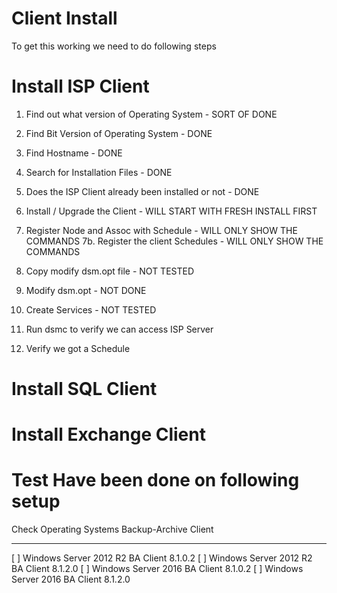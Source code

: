 # Client Install
To get this working we need to do following steps


# Install ISP Client
1. Find out what version of Operating System - SORT OF DONE
2. Find Bit Version of Operating System - DONE
3. Find Hostname - DONE
4. Search for Installation Files - DONE
5. Does the ISP Client already been installed or not - DONE
6. Install / Upgrade the Client - WILL START WITH FRESH INSTALL FIRST
7. Register Node and Assoc with Schedule - WILL ONLY SHOW THE COMMANDS
7b. Register the client Schedules - WILL ONLY SHOW THE COMMANDS
8. Copy modify dsm.opt file - NOT TESTED
9. Modify dsm.opt - NOT DONE
10. Create Services - NOT TESTED
11. Run dsmc to verify we can access ISP Server

6. Verify we got a Schedule

# Install SQL Client

# Install Exchange Client

# Test Have been done on following setup
Check   Operating Systems           Backup-Archive Client
-----   --------------------------  ------------------------
[ ]     Windows Server 2012 R2      BA Client 8.1.0.2
[ ]     Windows Server 2012 R2      BA Client 8.1.2.0
[ ]     Windows Server 2016         BA Client 8.1.0.2
[ ]     Windows Server 2016         BA Client 8.1.2.0


